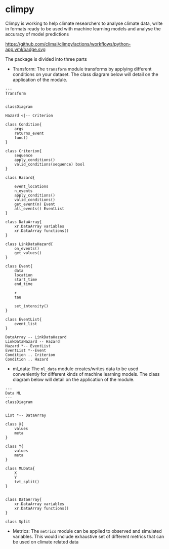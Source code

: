 # climpy

Climpy is working to help climate researchers to analyse climate data, write in formats ready to be used with machine learning models and analyse the accuracy of model predictions

https://github.com/climai/climpy/actions/workflows/python-app.yml/badge.svg

The package is divided into three parts
- Transform: The `transform` module transforms by applying different conditions on your dataset. The class diagram below will detail on the application of the module.

```mermaid
---
Transform
---

classDiagram

Hazard <|-- Criterion

class Condition{
    args
    returns_event
    func()
}

class Criterion{
    sequence
    apply_conditions()
    valid_conditions(sequence) bool
}

class Hazard{

    event_locations
    n_events
    apply_conditions()
    valid_conditions()
    get_event(n) Event
    all_events() EventList
}

class DataArray{
    xr.DataArray variables
    xr.DataArray functions()
}

class LinkDataHazard{
    on_events()
    get_values()
}

class Event{
    data
    location
    start_time
    end_time
    
    r
    tau

    set_intensity()
}

class EventList{
    event_list
}

DataArray -- LinkDataHazard
LinkDataHazard -- Hazard
Hazard *-- EventList
EventList *--Event
Condition .. Criterion
Condition .. Hazard
```

- ml_data: The `ml_data` module creates/writes data to be used conveniently for different kinds of machine learning models. The class diagram below will detail on the application of the module.

```mermaid
---
Data ML
---
classDiagram


List *-- DataArray

class X{
    values
    meta
}

class Y{
    values
    meta
}

class MLData{
    X
    Y
    tvt_split()
}


class DataArray{
    xr.DataArray variables
    xr.DataArray functions()
}

class Split

```

- Metrics: The `metrics` module can be applied to observed and simulated variables. This would include exhaustive set of different metrics that can be used on climate related data